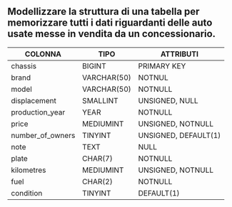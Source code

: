 ## Modellizzare la struttura di una tabella per memorizzare tutti i dati riguardanti delle auto usate messe in vendita da un concessionario.

| COLONNA          | TIPO        | ATTRIBUTI            |
| ---------------- | ----------- | -------------------- |
| chassis          | BIGINT      | PRIMARY KEY          |
| brand            | VARCHAR(50) | NOTNUL               |
| model            | VARCHAR(50) | NOTNULL              |
| displacement     | SMALLINT    | UNSIGNED, NULL       |
| production_year  | YEAR        | NOTNULL              |
| price            | MEDIUMINT   | UNSIGNED, NOTNULL    |
| number_of_owners | TINYINT     | UNSIGNED, DEFAULT(1) |
| note             | TEXT        | NULL                 |
| plate            | CHAR(7)     | NOTNULL              |
| kilometres       | MEDIUMINT   | UNSIGNED, NOTNULL    |
| fuel             | CHAR(2)     | NOTNULL              |
| condition        | TINYINT     | DEFAULT(1)           |
